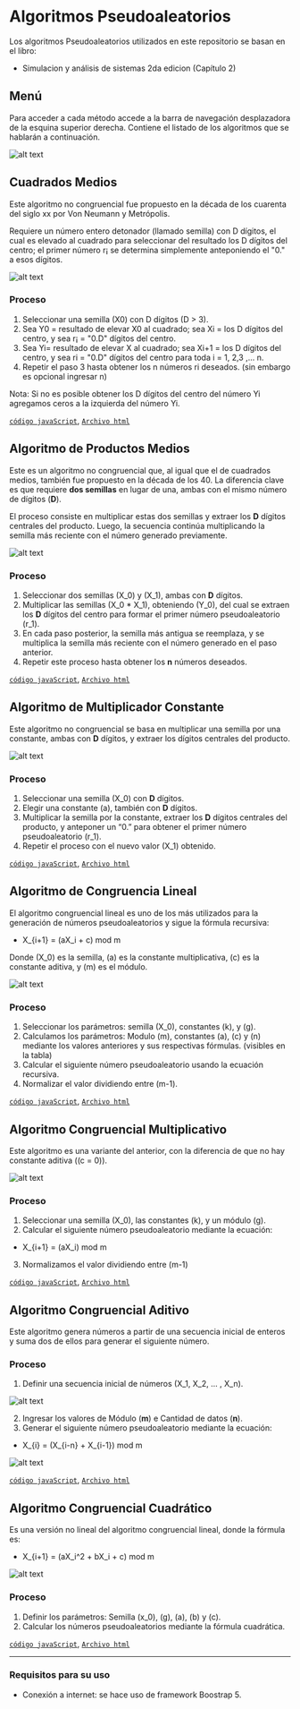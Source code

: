 # Algoritmos Pseudoaleatorios 
Los algoritmos Pseudoaleatorios utilizados en este repositorio se basan en el libro: 
* Simulacion y análisis de sistemas 2da edicion (Capítulo 2) 

## Menú 
Para acceder a cada método accede a la barra de navegación desplazadora de la esquina superior derecha. Contiene el listado de los algoritmos que se hablarán a continuación.

![alt text](img/image-1.png)

## Cuadrados Medios

Este algoritmo no congruencial fue propuesto en la década de los cuarenta del siglo xx por Von Neumann y Metrópolis.

Requiere un número entero detonador (llamado semilla) con D dígitos, el cual es elevado al cuadrado para seleccionar del resultado los D dígitos del centro; el primer número r¡ se determina simplemente anteponiendo el "0." a esos dígitos.  

![alt text](img/image.png)

### Proceso 

1. Seleccionar una semilla (X0) con D dígitos (D > 3).
2. Sea Y0 = resultado de elevar X0 al cuadrado; sea Xi = los D dígitos del centro, y sea r¡ = "0.D" dígitos del centro.
3. Sea Yi= resultado de elevar X al cuadrado; sea Xi+1 = los D dígitos del centro, y sea ri = "0.D" dígitos del centro para toda i = 1, 2,3 ,... n.
4. Repetir el paso 3 hasta obtener los n números ri deseados. (sin embargo es opcional ingresar n)

Nota: Si no es posible obtener los D dígitos del centro del número Yi agregamos ceros a la izquierda del número Yi.

[`código javaScript`](JS/cuadradosMedios.js), [`Archivo html`](a_menu.html)

## Algoritmo de Productos Medios
Este es un algoritmo no congruencial que, al igual que el de cuadrados medios, también fue propuesto en la década de los 40. La diferencia clave es que requiere **dos semillas** en lugar de una, ambas con el mismo número de dígitos (**D**). 

El proceso consiste en multiplicar estas dos semillas y extraer los **D** dígitos centrales del producto. Luego, la secuencia continúa multiplicando la semilla más reciente con el número generado previamente.

![alt text](img/image-2.png)

### Proceso
1. Seleccionar dos semillas (X_0) y (X_1), ambas con **D** dígitos.
2. Multiplicar las semillas (X_0 * X_1), obteniendo (Y_0), del cual se extraen los **D** dígitos del centro para formar el primer número pseudoaleatorio (r_1).
3. En cada paso posterior, la semilla más antigua se reemplaza, y se multiplica la semilla más reciente con el número generado en el paso anterior.
4. Repetir este proceso hasta obtener los **n** números deseados.

[`código javaScript`](JS/productosMedios.js), [`Archivo html`](html/index3.html)

## Algoritmo de Multiplicador Constante
Este algoritmo no congruencial se basa en multiplicar una semilla por una constante, ambas con **D** dígitos, y extraer los dígitos centrales del producto.

![alt text](img/image-3.png)

### Proceso
1. Seleccionar una semilla (X_0) con **D** dígitos.
2. Elegir una constante (a), también con **D** dígitos.
3. Multiplicar la semilla por la constante, extraer los **D** dígitos centrales del producto, y anteponer un “0.” para obtener el primer número pseudoaleatorio (r_1).
4. Repetir el proceso con el nuevo valor (X_1) obtenido.

<!-- descripción del proceso -->
[`código javaScript`](JS/multiplicadorConstante.js), [`Archivo html`](html/index4.html)

## Algoritmo de Congruencia Lineal
El algoritmo congruencial lineal es uno de los más utilizados para la generación de números pseudoaleatorios y sigue la fórmula recursiva:

* X_{i+1} = (aX_i + c) mod m

Donde (X_0) es la semilla, (a) es la constante multiplicativa, (c) es la constante aditiva, y (m) es el módulo.

![alt text](img/image-4.png)

### Proceso
1. Seleccionar los parámetros: semilla (X_0), constantes (k), y (g).
2. Calculamos los parámetros: Modulo (m), constantes (a), (c) y (n) mediante los valores anteriores y sus respectivas fórmulas. (visibles en la tabla) 
3. Calcular el siguiente número pseudoaleatorio usando la ecuación recursiva.
4. Normalizar el valor dividiendo entre (m-1).

[`código javaScript`](JS/congruenciaLineal.js), [`Archivo html`](html/index5.html)

## Algoritmo Congruencial Multiplicativo
Este algoritmo es una variante del anterior, con la diferencia de que no hay constante aditiva ((c = 0)).

![alt text](img/image-5.png)

### Proceso
1. Seleccionar una semilla (X_0), las constantes (k), y un módulo (g).
2. Calcular el siguiente número pseudoaleatorio mediante la ecuación:
* X_{i+1} = (aX_i) mod m
3. Normalizamos el valor dividiendo entre (m-1)

[`código javaScript`](JS/congruencialMultiplicativo.js), [`Archivo html`](html/index6.html)


## Algoritmo Congruencial Aditivo
Este algoritmo genera números a partir de una secuencia inicial de enteros y suma dos de ellos para generar el siguiente número.

### Proceso
1. Definir una secuencia inicial de números (X_1, X_2, ... , X_n).

![alt text](img/image-7.png)

2. Ingresar los valores de Módulo (**m**) e Cantidad de datos (**n**). 
3. Generar el siguiente número pseudoaleatorio mediante la ecuación:

* X_{i} = (X_{i-n} + X_{i-1}) mod m

![alt text](img/image-8.png)

[`código javaScript`](JS/congruencialAditivo.js), [`Archivo html`](html/index.html)

## Algoritmo Congruencial Cuadrático
Es una versión no lineal del algoritmo congruencial lineal, donde la fórmula es:
* X_{i+1} = (aX_i^2 + bX_i + c) mod m

![alt text](img/image-9.png)

### Proceso
1. Definir los parámetros: Semilla (x_0),  (g), (a), (b) y (c).
2. Calcular los números pseudoaleatorios mediante la fórmula cuadrática.

[`código javaScript`](JS/congruencialCuadratico.js), [`Archivo html`](html/index7.html)

---
### Requisitos para su uso
* Conexión a internet: se hace uso de framework Boostrap 5. 
